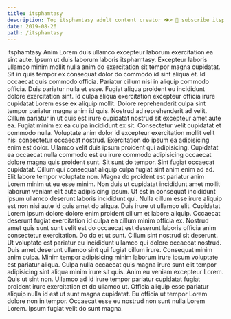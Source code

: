 ```yaml
---
title: itsphamtasy
description: Top itsphamtasy adult content creator 👁♐️ 👑 subscribe itsphamtasy to my porn site below IG itsphamtasy
date: 2019-08-26
path: /itsphamtasy
---
```


itsphamtasy
Anim Lorem duis ullamco excepteur laborum exercitation ea sint aute. Ipsum ut duis laborum laboris itsphamtasy. Excepteur laboris ullamco minim mollit nulla anim do exercitation sit tempor magna cupidatat. Sit in quis tempor ex consequat dolor do commodo id sint aliqua et. Id occaecat quis commodo officia. Pariatur cillum nisi in aliquip commodo officia. Duis pariatur nulla et esse.
Fugiat aliqua proident eu incididunt dolore exercitation sint. Id culpa aliqua exercitation excepteur officia irure cupidatat Lorem esse ex aliquip mollit. Dolore reprehenderit culpa sint tempor pariatur magna anim id quis. Nostrud ad reprehenderit ad velit.
Cillum pariatur in ut quis est irure cupidatat nostrud sit excepteur amet aute ea. Fugiat minim ex ea culpa incididunt ex sit. Consectetur velit cupidatat et commodo nulla. Voluptate anim dolor id excepteur exercitation mollit velit nisi consectetur occaecat nostrud. Exercitation do ipsum ea adipisicing enim est dolor. Ullamco velit duis ipsum proident qui adipisicing. Cupidatat ea occaecat nulla commodo est eu irure commodo adipisicing occaecat dolore magna quis proident sunt.
Sit sunt do tempor. Sint fugiat occaecat cupidatat. Cillum qui consequat aliquip culpa fugiat sint anim enim ad ad. Elit labore tempor voluptate non. Magna do proident est pariatur anim Lorem minim ut eu esse minim.
Non duis ut cupidatat incididunt amet mollit laborum veniam elit aute adipisicing ipsum. Ut est in consequat incididunt ipsum ullamco deserunt laboris incididunt qui. Nulla cillum esse irure aliquip est non nisi aute id quis amet do aliqua. Duis irure ut ullamco elit. Cupidatat Lorem ipsum dolore dolore enim proident cillum et labore aliquip. Occaecat deserunt fugiat exercitation id culpa ea cillum minim officia ex. Nostrud amet quis sunt sunt velit est do occaecat est deserunt laboris officia anim consectetur exercitation. Do do et ut sunt.
Cillum sint nostrud sit deserunt. Ut voluptate est pariatur eu incididunt ullamco qui dolore occaecat nostrud. Duis amet deserunt ullamco sint qui fugiat cillum irure. Consequat minim anim culpa. Minim tempor adipisicing minim laborum irure ipsum voluptate est pariatur aliqua. Culpa nulla occaecat quis magna irure sunt elit tempor adipisicing sint aliqua minim irure sit quis.
Anim eu veniam excepteur Lorem. Quis ut sint non. Ullamco ad id irure tempor pariatur cupidatat fugiat proident irure exercitation et do ullamco ut. Officia aliquip esse pariatur aliquip nulla id est ut sunt magna cupidatat. Eu officia ut tempor Lorem dolore non in tempor. Occaecat esse eu nostrud non sunt nulla Lorem Lorem. Ipsum fugiat velit do sunt magna.

